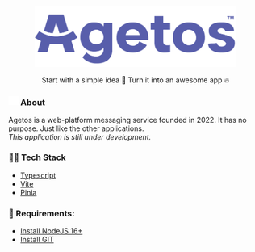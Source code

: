 <p align="center"><a href="#" target="_blank"><img src="/src/assets/media/branding/primary_logo.png" width="400"></a></p>
<p align="center">Start with a simple idea 🤳 Turn it into an awesome app 🔥</p>

### <img src="/src/assets/media/branding/light_letter.png" width="20"></a> About
Agetos is a web-platform messaging service founded in 2022. It has no purpose. Just like the other applications.<br>
<i>This application is still under development.</i>

### 🧑‍💻 Tech Stack
- [Typescript](https://www.typescriptlang.org/)
- [Vite](https://vitejs.dev/)
- [Pinia](https://pinia.vuejs.org/) 

### 📌 Requirements:

-   [Install NodeJS 16+](https://nodejs.org/en/download/current/)
-   [Install GIT](https://git-scm.com/downloads)
